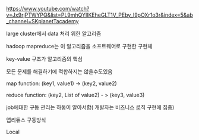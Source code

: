 https://www.youtube.com/watch?v=Jx9rjPTWYPQ&list=PL9mhQYIlKEheGLT1V_PEby_I9pOXr1o3r&index=5&ab_channel=SKplanetTacademy

large cluster에서 data 처리 위한 알고리즘

hadoop mapreduce는 이 알고리즘을 소프트웨어로 구현한 구현체

key-value 구조가 알고리즘의 핵심

모든 문제를 해결하기에 적합하지는 않을수도있음


map function: (key1, value1) -> (key2, value2)


reduce function: (key2, List of value2) - > (key3, value3)


job에대한 구동 관리는 하둡이 알아서함( 개발자는 비즈니스 로직 구현에 집중)

맵리듀스 구동방식

Local






